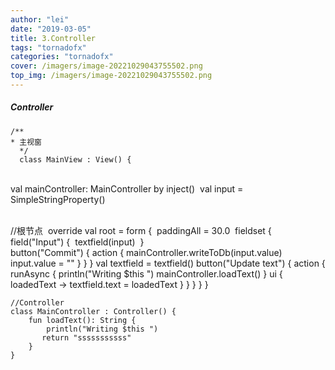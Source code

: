 ```yaml
---
author: "lei"
date: "2019-03-05"
title: 3.Controller
tags: "tornadofx"
categories: "tornadofx"
cover: /imagers/image-20221029043755502.png
top_img: /imagers/image-20221029043755502.png
---
```


##### Controller

    /**
    * 主视窗
      */
      class MainView : View() {


​    
​        val mainController: MainController by inject()
​        val input = SimpleStringProperty()


​    
​        //根节点
​        override val root = form {
​            paddingAll = 30.0
​            fieldset {
​                field("Input") {
​                    textfield(input)
​                }
​    
                button("Commit") {
                    action {
                        mainController.writeToDb(input.value)
                        input.value = ""
                    }
                }
            }
            val textfield = textfield()
            button("Update text") {
                action {
                    runAsync {
                        println("Writing $this ")
                        mainController.loadText()
                    } ui { loadedText ->
                        textfield.text = loadedText
                    }
                }
            }
        }
    }


    //Controller
    class MainController : Controller() {
        fun loadText(): String {
            println("Writing $this ")
           return "sssssssssss"
        }
    }